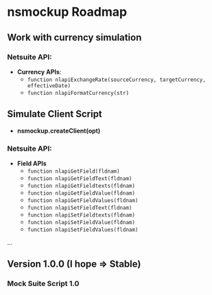 # nsmockup Roadmap

## Work with currency simulation

### Netsuite API:
  * __Currency APIs__:
    - `function nlapiExchangeRate(sourceCurrency, targetCurrency, effectiveDate)`
    - `function nlapiFormatCurrency(str)`

## Simulate Client Script
 - **nsmockup.createClient(opt)**

### Netsuite API:
  * __Field APIs__
    - `function nlapiGetField(fldnam)`
    - `function nlapiGetFieldText(fldnam)`
    - `function nlapiGetFieldtexts(fldnam)`
    - `function nlapiGetFieldValue(fldnam)`
    - `function nlapiGetFieldValues(fldnam)`
    - `function nlapiSetFieldText(fldnam)`
    - `function nlapiSetFieldtexts(fldnam)`
    - `function nlapiSetFieldValue(fldnam)`
    - `function nlapiSetFieldValues(fldnam)`
    
...

## Version 1.0.0 (I hope => Stable)

### Mock Suite Script 1.0